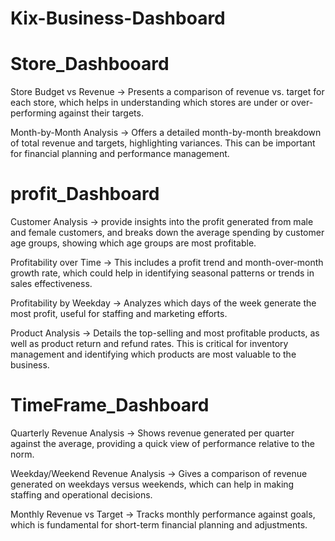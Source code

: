 # Kix-Business-Dashboard

# Store_Dashbooard
Store Budget vs Revenue -> Presents a comparison of revenue vs. target for each store, which helps
			   in understanding which stores are under or over-performing against their targets.

Month-by-Month Analysis -> Offers a detailed month-by-month breakdown of total revenue and
			   targets, highlighting variances. This can be important for financial planning and performance management.

# profit_Dashboard
Customer Analysis -> provide insights into the profit generated from male and female customers, and
		     breaks down the average spending by customer age groups, showing which age groups are most profitable.

Profitability over Time -> This includes a profit trend and month-over-month growth rate, which could
			   help in identifying seasonal patterns or trends in sales effectiveness.

Profitability by Weekday -> Analyzes which days of the week generate the most profit, useful for
			    staffing and marketing efforts.

Product Analysis -> Details the top-selling and most profitable products, as well as product return and
		    refund rates. This is critical for inventory management and identifying which products are most valuable to the business.

# TimeFrame_Dashboard

Quarterly Revenue Analysis -> Shows revenue generated per quarter against the average, providing a quick view of performance relative to the norm.

Weekday/Weekend Revenue Analysis -> Gives a comparison of revenue generated on weekdays versus weekends, which can help in making staffing and operational decisions.

Monthly Revenue vs Target -> Tracks monthly performance against goals, which is fundamental for short-term financial planning and adjustments.
